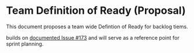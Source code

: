 # Team Definition of Ready (Proposal)

This document proposes a team wide Defintion of Ready for backlog tiems.

builds on [documented Issue #173](<https://github.com/users/gchwalik/projects/3/views/1?pane=issue&itemId=129055973&issue=gchwalik%7Cpawsitive%7C173>) and will serve as a reference point for sprint planning.